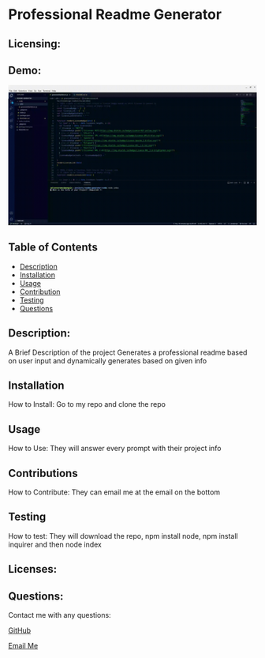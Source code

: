 # Professional Readme Generator
  ## Licensing:
    
  ## Demo: 
  ![Demo](code/utils/Demo.gif)
  ## Table of Contents
  - [Description](#description)
  - [Installation](#installation)
  - [Usage](#usage)
  - [Contribution](#contribution)
  - [Testing](#testing)
  - [Questions](#questions)

  ## Description:
  A Brief Description of the project
  Generates a professional readme based on user input and dynamically generates based on given info

  ## Installation
  How to Install:
  Go to my repo and clone the repo

  ## Usage
  How to Use:
  They will answer every prompt with their project info

  ## Contributions
  How to Contribute:
  They can email me at the email on the bottom

  ## Testing 
  How to test:
  They will download the repo, npm install node, npm install inquirer and then node index

  ## Licenses:
   

  ## Questions:
  Contact me with any questions:
  
  [GitHub](https://github.com/undefined)
  
  [Email Me](https://mailto:Nelsonnoremac@gmail.com)
